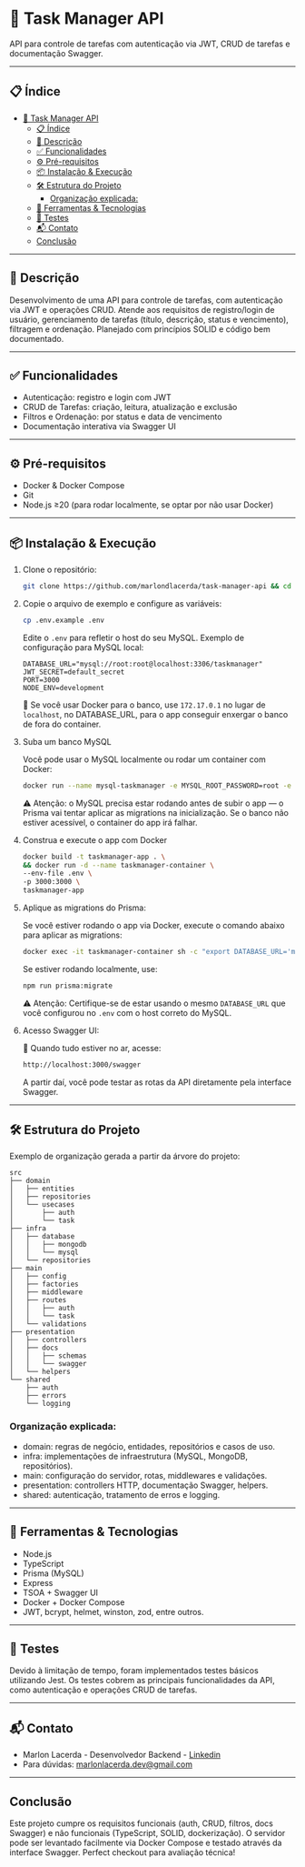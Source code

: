 # 🚀 Task Manager API

API para controle de tarefas com autenticação via JWT, CRUD de tarefas e documentação Swagger.

---

## 📋 Índice

- [🚀 Task Manager API](#-task-manager-api)
  - [📋 Índice](#-índice)
  - [📝 Descrição](#-descrição)
  - [✅ Funcionalidades](#-funcionalidades)
  - [⚙️ Pré-requisitos](#️-pré-requisitos)
  - [📦 Instalação \& Execução](#-instalação--execução)
  - [🛠️ Estrutura do Projeto](#️-estrutura-do-projeto)
    - [Organização explicada:](#organização-explicada)
  - [🧰 Ferramentas \& Tecnologias](#-ferramentas--tecnologias)
  - [🧪 Testes](#-testes)
  - [📬 Contato](#-contato)
  - [Conclusão](#conclusão)

---

## 📝 Descrição

Desenvolvimento de uma API para controle de tarefas, com autenticação via JWT e operações CRUD. Atende aos requisitos de registro/login de usuário, gerenciamento de tarefas (título, descrição, status e vencimento), filtragem e ordenação. Planejado com princípios SOLID e código bem documentado.

---

## ✅ Funcionalidades

- Autenticação: registro e login com JWT  
- CRUD de Tarefas: criação, leitura, atualização e exclusão  
- Filtros e Ordenação: por status e data de vencimento  
- Documentação interativa via Swagger UI  

---

## ⚙️ Pré-requisitos

- Docker & Docker Compose  
- Git  
- Node.js ≥20 (para rodar localmente, se optar por não usar Docker)

---

## 📦 Instalação & Execução

1. Clone o repositório:
   ```bash
   git clone https://github.com/marlondlacerda/task-manager-api && cd task-manager-api
    ```

2. Copie o arquivo de exemplo e configure as variáveis:
    ```bash
   cp .env.example .env
    ```
    Edite o `.env` para refletir o host do seu MySQL. Exemplo de configuração para MySQL local:
    ```env
    DATABASE_URL="mysql://root:root@localhost:3306/taskmanager"
    JWT_SECRET=default_secret
    PORT=3000
    NODE_ENV=development
    ```
    📌 Se você usar Docker para o banco, use `172.17.0.1` no lugar de `localhost`, no DATABASE_URL, para o app conseguir enxergar o banco de fora do container.

3. Suba um banco MySQL

    Você pode usar o MySQL localmente ou rodar um container com Docker:
    ```bash
   docker run --name mysql-taskmanager -e MYSQL_ROOT_PASSWORD=root -e MYSQL_DATABASE=taskmanager -p 3306:3306 -d mysql:8
    ```
    ⚠️ Atenção: o MySQL precisa estar rodando antes de subir o app — o Prisma vai tentar aplicar as migrations na inicialização. Se o banco não estiver acessível, o container do app irá falhar.

4. Construa e execute o app com Docker
   ```bash
   docker build -t taskmanager-app . \
   && docker run -d --name taskmanager-container \
   --env-file .env \
   -p 3000:3000 \
   taskmanager-app
   ```

5. Aplique as migrations do Prisma:

    Se você estiver rodando o app via Docker, execute o comando abaixo para aplicar as migrations:
    ```bash
   docker exec -it taskmanager-container sh -c "export DATABASE_URL='mysql://root:root@172.17.0.1:3306/taskmanager' && npm run prisma:migrate"
    ```
    Se estiver rodando localmente, use:
    ```bash
    npm run prisma:migrate
    ```
    ⚠️ Atenção: Certifique-se de estar usando o mesmo `DATABASE_URL` que você configurou no `.env` com o host correto do MySQL.

6. Acesso Swagger UI:

    🚀 Quando tudo estiver no ar, acesse:
    ```bash
    http://localhost:3000/swagger
    ```
    A partir daí, você pode testar as rotas da API diretamente pela interface Swagger.

---

## 🛠️ Estrutura do Projeto

Exemplo de organização gerada a partir da árvore do projeto:
```plaintext
src
├── domain
│   ├── entities
│   ├── repositories
│   └── usecases
│       ├── auth
│       └── task
├── infra
│   ├── database
│   │   ├── mongodb
│   │   └── mysql
│   └── repositories
├── main
│   ├── config
│   ├── factories
│   ├── middleware
│   ├── routes
│   │   ├── auth
│   │   └── task
│   └── validations
├── presentation
│   ├── controllers
│   ├── docs
│   │   ├── schemas
│   │   └── swagger
│   └── helpers
└── shared
    ├── auth
    ├── errors
    └── logging
```

### Organização explicada:

  - domain: regras de negócio, entidades, repositórios e casos de uso.
  - infra: implementações de infraestrutura (MySQL, MongoDB, repositórios).
  - main: configuração do servidor, rotas, middlewares e validações.
  - presentation: controllers HTTP, documentação Swagger, helpers.
  - shared: autenticação, tratamento de erros e logging.

---

## 🧰 Ferramentas & Tecnologias

- Node.js
- TypeScript
- Prisma (MySQL)
- Express
- TSOA + Swagger UI
- Docker + Docker Compose
- JWT, bcrypt, helmet, winston, zod, entre outros.
___

## 🧪 Testes
Devido à limitação de tempo, foram implementados testes básicos utilizando Jest. Os testes cobrem as principais funcionalidades da API, como autenticação e operações CRUD de tarefas. 
___

## 📬 Contato

- Marlon Lacerda - Desenvolvedor Backend - [Linkedin](https://www.linkedin.com/in/marlonlacerda/)
- Para dúvidas: marlonlacerda.dev@gmail.com

___

## Conclusão
Este projeto cumpre os requisitos funcionais (auth, CRUD, filtros, docs Swagger) e não funcionais (TypeScript, SOLID, dockerização). O servidor pode ser levantado facilmente via Docker Compose e testado através da interface Swagger. Perfect checkout para avaliação técnica!
